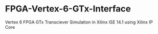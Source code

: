 # FPGA-Vertex-6-GTx-Interface
Vertex 6 FPGA GTx Transciever Simulation in Xilinx ISE 14.1 using Xilinx IP Core
